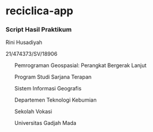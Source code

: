 # reciclica-app

<h3> Script Hasil Praktikum </h3>
<p>Rini Husadiyah</p>
<p>21/474373/SV/18906</p>
<p>
<ul> Pemrograman Geospasial: Perangkat Bergerak Lanjut </ul>
<ul> Program Studi Sarjana Terapan </ul>
<ul> Sistem Informasi Geografis </ul>
<ul> Departemen Teknologi Kebumian </ul>
<ul> Sekolah Vokasi </ul>
<ul> Universitas Gadjah Mada </ul>
</p>
